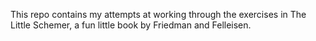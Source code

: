 This repo contains my attempts at working through the exercises in The Little Schemer, a fun little book by Friedman and Felleisen.
